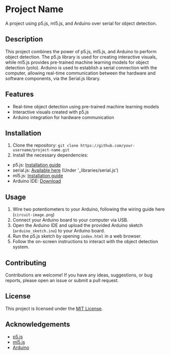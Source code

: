# Project Name

A project using p5.js, ml5.js, and Arduino over serial for object detection.

## Description

This project combines the power of p5.js, ml5.js, and Arduino to perform object detection. The p5.js library is used for creating interactive visuals, while ml5.js provides pre-trained machine learning models for object detection (yolo). Arduino is used to establish a serial connection with the computer, allowing real-time communication between the hardware and software components, via the Serial.js library.

## Features

- Real-time object detection using pre-trained machine learning models
- Interactive visuals created with p5.js
- Arduino integration for hardware communication

## Installation

1. Clone the repository: `git clone https://github.com/your-username/project-name.git`
2. Install the necessary dependencies:

- p5.js: [Installation guide](https://p5js.org/get-started/)
- serial.js: [Available here](https://github.com/makeabilitylab/p5js) (Under '\_libraries/serial.js')
- ml5.js: [Installation guide](https://ml5js.org/docs/getting-started.html)
- Arduino IDE: [Download](https://www.arduino.cc/en/software)

## Usage

1. Wire two potentiometers to your Arduino, following the wiring guide here (`circuit-image.png`)
2. Connect your Arduino board to your computer via USB.
3. Open the Arduino IDE and upload the provided Arduino sketch (`arduino_sketch.ino`) to your Arduino board.
4. Run the p5.js sketch by opening `index.html` in a web browser.
5. Follow the on-screen instructions to interact with the object detection system.

## Contributing

Contributions are welcome! If you have any ideas, suggestions, or bug reports, please open an issue or submit a pull request.

## License

This project is licensed under the [MIT License](LICENSE).

## Acknowledgements

- [p5.js](https://p5js.org/)
- [ml5.js](https://ml5js.org/)
- [Arduino](https://www.arduino.cc/)
